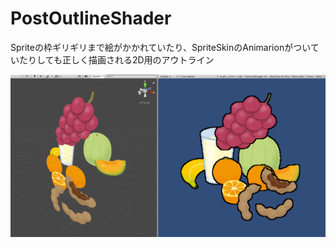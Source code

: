 # PostOutlineShader

Spriteの枠ギリギリまで絵がかかれていたり、SpriteSkinのAnimarionがついていたりしても正しく描画される2D用のアウトライン

![](image.png)